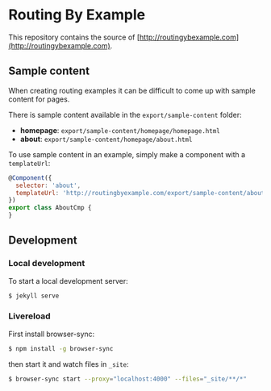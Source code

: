 # Routing By Example

This repository contains the source of [http://routingybexample.com](http://routingybexample.com).


## Sample content

When creating routing examples it can be difficult to come up with sample content for pages.

There is sample content available in the `export/sample-content` folder:

- **homepage**: `export/sample-content/homepage/homepage.html`
- **about**: `export/sample-content/homepage/about.html`

To use sample content in an example, simply make a component with a `templateUrl`:

```javascript
@Component({
  selector: 'about',
  templateUrl: 'http://routingbyexample.com/export/sample-content/about/about.html'
})
export class AboutCmp {
}
```

## Development

### Local development

To start a local development server:

```bash
$ jekyll serve
```

### Livereload

First install browser-sync:

```bash
$ npm install -g browser-sync
```

then start it and watch files in `_site`:

```bash
$ browser-sync start --proxy="localhost:4000" --files="_site/**/*"
```